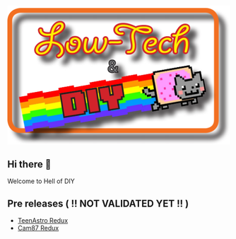<picture>
    <img
        alt="A pixel art of a Dophin with text: Flipper Devices"
        src="/profile/Low_tech_DIY.png">
</picture>

## Hi there 👋
Welcome to Hell of DIY

## Pre releases ( !! NOT VALIDATED YET !! )

- [TeenAstro Redux](https://github.com/zUrp-Astronomics/TeenAstro-Redux)
- [Cam87 Redux](https://github.com/zUrp-Astronomics/Cam87-Redux)

